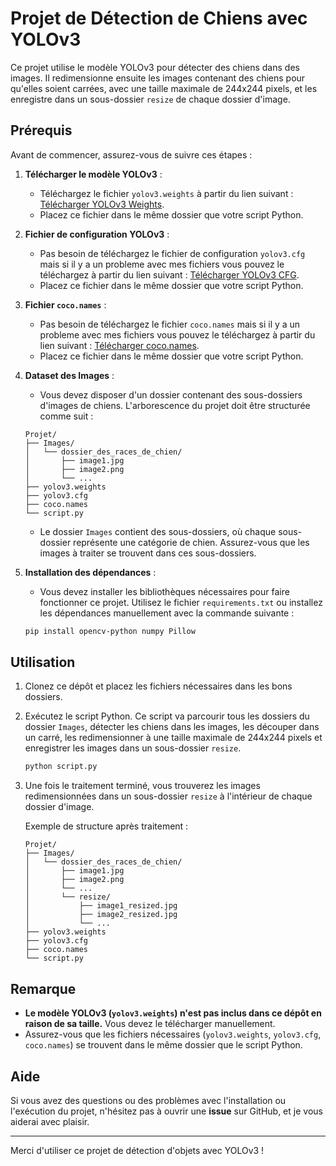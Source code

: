 # Projet de Détection de Chiens avec YOLOv3

Ce projet utilise le modèle YOLOv3 pour détecter des chiens dans des images. Il redimensionne ensuite les images contenant des chiens pour qu'elles soient carrées, avec une taille maximale de 244x244 pixels, et les enregistre dans un sous-dossier `resize` de chaque dossier d'image.

## Prérequis

Avant de commencer, assurez-vous de suivre ces étapes :

1. **Télécharger le modèle YOLOv3** :
    - Téléchargez le fichier `yolov3.weights` à partir du lien suivant : [Télécharger YOLOv3 Weights](https://pjreddie.com/media/files/yolov3.weights).
    - Placez ce fichier dans le même dossier que votre script Python.

2. **Fichier de configuration YOLOv3** :
    - Pas besoin de téléchargez le fichier de configuration `yolov3.cfg` mais si il y a un probleme avec mes fichiers vous pouvez le téléchargez à partir du lien suivant : [Télécharger YOLOv3 CFG](https://github.com/pjreddie/darknet/blob/master/cfg/yolov3.cfg).
    - Placez ce fichier dans le même dossier que votre script Python.

3. **Fichier `coco.names`** :
    - Pas besoin de téléchargez le fichier `coco.names` mais si il y a un probleme avec mes fichiers vous pouvez le téléchargez à partir du lien suivant : [Télécharger coco.names](https://github.com/pjreddie/darknet/blob/master/data/coco.names).
    - Placez ce fichier dans le même dossier que votre script Python.

4. **Dataset des Images** : 
    - Vous devez disposer d'un dossier contenant des sous-dossiers d'images de chiens. L'arborescence du projet doit être structurée comme suit :

    ```
    Projet/
    ├── Images/
    │   └── dossier_des_races_de_chien/
    │       ├── image1.jpg
    │       ├── image2.png
    │       └── ...
    ├── yolov3.weights
    ├── yolov3.cfg
    ├── coco.names
    └── script.py
    ```

    - Le dossier `Images` contient des sous-dossiers, où chaque sous-dossier représente une catégorie de chien. Assurez-vous que les images à traiter se trouvent dans ces sous-dossiers.

6. **Installation des dépendances** :
    - Vous devez installer les bibliothèques nécessaires pour faire fonctionner ce projet. Utilisez le fichier `requirements.txt` ou installez les dépendances manuellement avec la commande suivante :
    
    ```bash
    pip install opencv-python numpy Pillow
    ```

## Utilisation

1. Clonez ce dépôt et placez les fichiers nécessaires dans les bons dossiers.
2. Exécutez le script Python. Ce script va parcourir tous les dossiers du dossier `Images`, détecter les chiens dans les images, les découper dans un carré, les redimensionner à une taille maximale de 244x244 pixels et enregistrer les images dans un sous-dossier `resize`.

    ```bash
    python script.py
    ```

3. Une fois le traitement terminé, vous trouverez les images redimensionnées dans un sous-dossier `resize` à l'intérieur de chaque dossier d'image.

    Exemple de structure après traitement :

    ```
    Projet/
    ├── Images/
    │   └── dossier_des_races_de_chien/
    │       ├── image1.jpg
    │       ├── image2.png
    │       └── ...
    │       └── resize/
    │           ├── image1_resized.jpg
    │           ├── image2_resized.jpg
    │           └── ...
    ├── yolov3.weights
    ├── yolov3.cfg
    ├── coco.names
    └── script.py
    ```

## Remarque

- **Le modèle YOLOv3 (`yolov3.weights`) n'est pas inclus dans ce dépôt en raison de sa taille.** Vous devez le télécharger manuellement.
- Assurez-vous que les fichiers nécessaires (`yolov3.weights`, `yolov3.cfg`, `coco.names`) se trouvent dans le même dossier que le script Python.

## Aide

Si vous avez des questions ou des problèmes avec l'installation ou l'exécution du projet, n'hésitez pas à ouvrir une **issue** sur GitHub, et je vous aiderai avec plaisir.

---

Merci d'utiliser ce projet de détection d'objets avec YOLOv3 !
